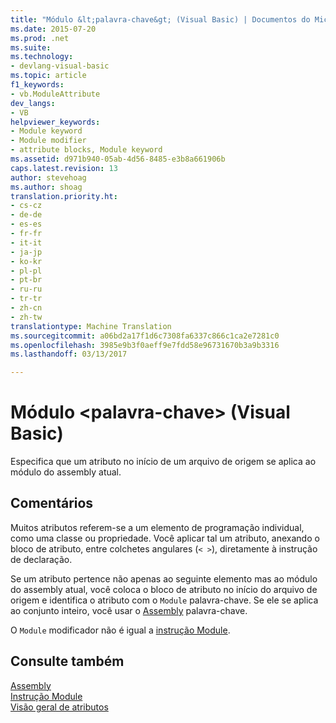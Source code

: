 ```yaml
---
title: "Módulo &lt;palavra-chave&gt; (Visual Basic) | Documentos do Microsoft"
ms.date: 2015-07-20
ms.prod: .net
ms.suite: 
ms.technology:
- devlang-visual-basic
ms.topic: article
f1_keywords:
- vb.ModuleAttribute
dev_langs:
- VB
helpviewer_keywords:
- Module keyword
- Module modifier
- attribute blocks, Module keyword
ms.assetid: d971b940-05ab-4d56-8485-e3b8a661906b
caps.latest.revision: 13
author: stevehoag
ms.author: shoag
translation.priority.ht:
- cs-cz
- de-de
- es-es
- fr-fr
- it-it
- ja-jp
- ko-kr
- pl-pl
- pt-br
- ru-ru
- tr-tr
- zh-cn
- zh-tw
translationtype: Machine Translation
ms.sourcegitcommit: a06bd2a17f1d6c7308fa6337c866c1ca2e7281c0
ms.openlocfilehash: 3985e9b3f0aeff9e7fdd58e96731670b3a9b3316
ms.lasthandoff: 03/13/2017

---
```

# <a name="module-ltkeywordgt-visual-basic"></a>Módulo &lt;palavra-chave&gt; (Visual Basic)
Especifica que um atributo no início de um arquivo de origem se aplica ao módulo do assembly atual.  
  
## <a name="remarks"></a>Comentários  
 Muitos atributos referem-se a um elemento de programação individual, como uma classe ou propriedade. Você aplicar tal um atributo, anexando o bloco de atributo, entre colchetes angulares (`< >`), diretamente à instrução de declaração.  
  
 Se um atributo pertence não apenas ao seguinte elemento mas ao módulo do assembly atual, você coloca o bloco de atributo no início do arquivo de origem e identifica o atributo com o `Module` palavra-chave. Se ele se aplica ao conjunto inteiro, você usar o [Assembly](../../../visual-basic/language-reference/modifiers/assembly.md) palavra-chave.  
  
 O `Module` modificador não é igual a [instrução Module](../../../visual-basic/language-reference/statements/module-statement.md).  
  
## <a name="see-also"></a>Consulte também  
 [Assembly](../../../visual-basic/language-reference/modifiers/assembly.md)   
 [Instrução Module](../../../visual-basic/language-reference/statements/module-statement.md)   
 [Visão geral de atributos](../../../visual-basic/programming-guide/concepts/attributes/index.md)


